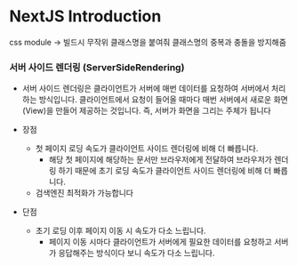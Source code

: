 # NextJS Introduction

css module -> 빌드시 무작위 클래스명을 붙여줘 클래스명의 중복과 충돌을 방지해줌


### 서버 사이드 렌더링 (ServerSideRendering)

- 서버 사이드 렌더링은 클라이언트가 서버에 매번 데이터를 요청하여 서버에서 처리하는 방식입니다. 클라이언트에서 요청이 들어올 때마다 매번 서버에서 새로운 화면(View)을 만들어 제공하는 것입니다. 즉, 서버가 화면을 그리는 주체가 됩니다

- 장점
    - 첫 페이지 로딩 속도가 클라이언트 사이드 렌더링에 비해 더 빠릅니다.
        - 해당 첫 페이지에 해당하는 문서만 브라우저에게 전달하여 브라우저가 렌더링 하기 때문에 초기 로딩 속도가 클라이언트 사이드 렌더링에 비해 더 빠릅니다.
    - 검색엔진 최적화가 가능합니다

- 단점
    - 초기 로딩 이후 페이지 이동 시 속도가 다소 느립니다.
        - 페이지 이동 시마다 클라이언트가 서버에게 필요한 데이터를 요청하고 서버가 응답해주는 방식이다 보니 속도가 다소 느립니다.
